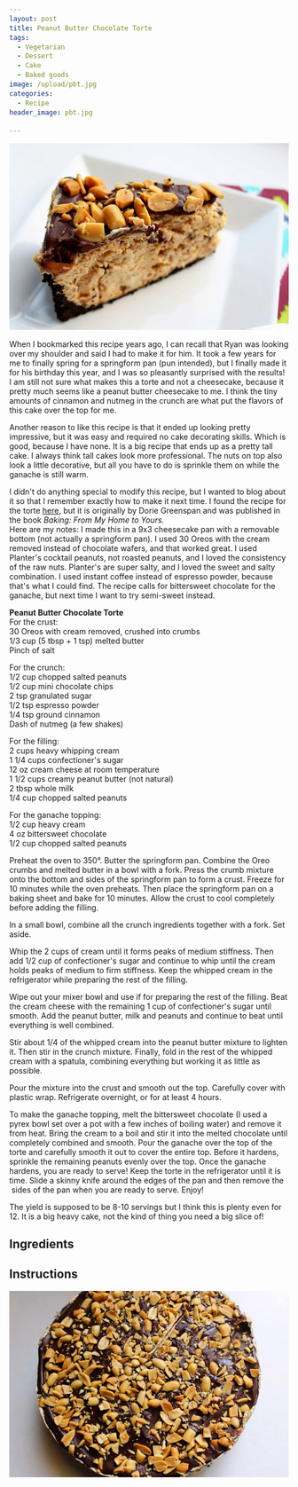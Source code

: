```yaml
---
layout: post
title: Peanut Butter Chocolate Torte
tags:
  - Vegetarian
  - Dessert
  - Cake
  - Baked goods
image: /upload/pbt.jpg
categories:
  - Recipe
header_image: pbt.jpg

---
```


![Image of Peanut Butter Chocolate Torte.](/upload/pbt.jpg)

When I bookmarked this recipe years ago, I can recall that Ryan was looking over my shoulder and said I had to make it for him. It took a few years for me to finally spring for a springform pan (pun intended), but I finally made it for his birthday this year, and I was so pleasantly surprised with the results! I am still not sure what makes this a torte and not a cheesecake, because it pretty much seems like a peanut butter cheesecake to me. I think the tiny amounts of cinnamon and nutmeg in the crunch are what put the flavors of this cake over the top for me.  
  
Another reason to like this recipe is that it ended up looking pretty impressive, but it was easy and required no cake decorating skills. Which is good, because I have none. It is a big recipe that ends up as a pretty tall cake. I always think tall cakes look more professional. The nuts on top also look a little decorative, but all you have to do is sprinkle them on while the ganache is still warm.  
  
I didn't do anything special to modify this recipe, but I wanted to blog about it so that I remember exactly how to make it next time. I found the recipe for the torte [here](http://oneperfectbite.blogspot.com/2011/01/chocolate-peanut-butter-torte.html), but it is originally by Dorie Greenspan and was published in the book _Baking: From My Home to Yours._  
Here are my notes: I made this in a 9x3 cheesecake pan with a removable bottom (not actually a springform pan). I used 30 Oreos with the cream removed instead of chocolate wafers, and that worked great. I used Planter's cocktail peanuts, not roasted peanuts, and I loved the consistency of the raw nuts. Planter's are super salty, and I loved the sweet and salty combination. I used instant coffee instead of espresso powder, because that's what I could find. The recipe calls for bittersweet chocolate for the ganache, but next time I want to try semi-sweet instead.  
  
**Peanut Butter Chocolate Torte**  
For the crust:  
30 Oreos with cream removed, crushed into crumbs  
1/3 cup (5 tbsp + 1 tsp) melted butter  
Pinch of salt  
  
For the crunch:  
1/2 cup chopped salted peanuts  
1/2 cup mini chocolate chips  
2 tsp granulated sugar  
1/2 tsp espresso powder  
1/4 tsp ground cinnamon  
Dash of nutmeg (a few shakes)  
  
For the filling:  
2 cups heavy whipping cream  
1 1/4 cups confectioner's sugar  
12 oz cream cheese at room temperature  
1 1/2 cups creamy peanut butter (not natural)  
2 tbsp whole milk  
1/4 cup chopped salted peanuts  
  
For the ganache topping:  
1/2 cup heavy cream  
4 oz bittersweet chocolate  
1/2 cup chopped salted peanuts  
  
Preheat the oven to 350°. Butter the springform pan. Combine the Oreo crumbs and melted butter in a bowl with a fork. Press the crumb mixture onto the bottom and sides of the springform pan to form a crust. Freeze for 10 minutes while the oven preheats. Then place the springform pan on a baking sheet and bake for 10 minutes. Allow the crust to cool completely before adding the filling.  
  
In a small bowl, combine all the crunch ingredients together with a fork. Set aside.  
  
Whip the 2 cups of cream until it forms peaks of medium stiffness. Then add 1/2 cup of confectioner's sugar and continue to whip until the cream holds peaks of medium to firm stiffness. Keep the whipped cream in the refrigerator while preparing the rest of the filling.  
  
Wipe out your mixer bowl and use if for preparing the rest of the filling. Beat the cream cheese with the remaining 1 cup of confectioner's sugar until smooth. Add the peanut butter, milk and peanuts and continue to beat until everything is well combined.  
  
Stir about 1/4 of the whipped cream into the peanut butter mixture to lighten it. Then stir in the crunch mixture. Finally, fold in the rest of the whipped cream with a spatula, combining everything but working it as little as possible.  
  
Pour the mixture into the crust and smooth out the top. Carefully cover with plastic wrap. Refrigerate overnight, or for at least 4 hours.  
  
To make the ganache topping, melt the bittersweet chocolate (I used a pyrex bowl set over a pot with a few inches of boiling water) and remove it from heat. Bring the cream to a boil and stir it into the melted chocolate until completely combined and smooth. Pour the ganache over the top of the torte and carefully smooth it out to cover the entire top. Before it hardens, sprinkle the remaining peanuts evenly over the top. Once the ganache hardens, you are ready to serve! Keep the torte in the refrigerator until it is time. Slide a skinny knife around the edges of the pan and then remove the  sides of the pan when you are ready to serve. Enjoy!  
  
The yield is supposed to be 8-10 servings but I think this is plenty even for 12. It is a big heavy cake, not the kind of thing you need a big slice of!

## Ingredients



## Instructions







![Image of Peanut Butter Chocolate Torte.](/upload/pbt2.jpg)